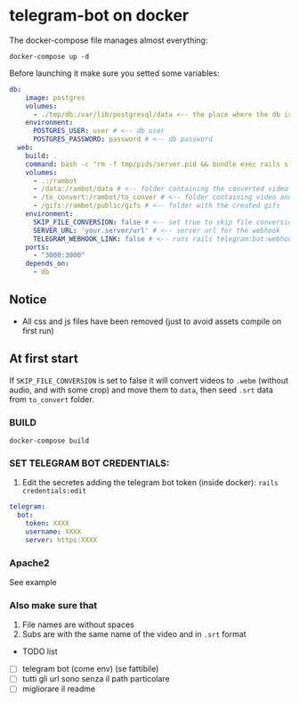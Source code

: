# telegram-bot on docker

The docker-compose file manages almost everything:

`docker-compose up -d`


Before launching it make sure you setted some variables:

```yml
db:
    image: postgres
    volumes:
      - ./tmp/db:/var/lib/postgresql/data <-- the place where the db is saved
    environment:
      POSTGRES_USER: user # <-- db user
      POSTGRES_PASSWORD: password # <-- db password
  web:
    build: .
    command: bash -c "rm -f tmp/pids/server.pid && bundle exec rails s -p 3000 -b '0.0.0.0'"
    volumes:
      - .:/rambot
      - /data:/rambot/data # <-- folder containing the converted video files
      - /to_convert:/rambot/to_conver # <-- folder containing video and subs to convert and add to the db
      - /gifs:/rambot/public/gifs # <-- folder with the created gifs
    environment:
      SKIP_FILE_CONVERSION: false # <-- set true to skip file conversion and subs add at startup
      SERVER_URL: 'your.server/url' # <-- server url for the webhook
      TELEGRAM_WEBHOOK_LINK: false # <-- runs rails telegram:bot:webhook (needs credentials!)
    ports:
      - "3000:3000"
    depends_on:
      - db
```
## Notice
* All css and js files have been removed (just to avoid assets compile on first run)

## At first start
If `SKIP_FILE_CONVERSION` is set to false it will convert videos to `.webm` (without audio, and with some crop) and move them to `data`, then seed `.srt` data from `to_convert` folder.

### BUILD

`docker-compose build`

### SET TELEGRAM BOT CREDENTIALS:
1. Edit the secretes adding the telegram bot token (inside docker):
`rails credentials:edit`
```yml
telegram:
  bot:
    token: XXXX
    username: XXXX
    server: https:XXXX
```

### Apache2
See example

### Also make sure that
1. File names are without spaces
1. Subs are with the same name of the video and in `.srt` format

* TODO list
- [ ] telegram bot (come env) (se fattibile)
- [ ] tutti gli url sono senza il path particolare
- [ ] migliorare il readme
